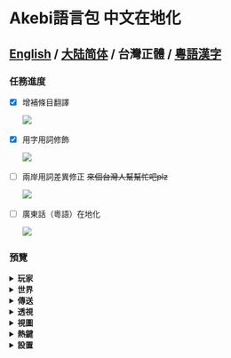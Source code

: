 # Akebi語言包 中文在地化

**[English](README.MD) / [大陆简体](README.ZH-CN.MD) / 台灣正體 / [粵語漢字](README.ZH-YUE.MD)**
---

### **任務進度**
- [x] 增補條目翻譯

  ![](https://progress-bar.dev/98/?width=140)
- [x] 用字用詞修飾

  ![](https://progress-bar.dev/90/?width=140)
- [ ] 兩岸用詞差異修正 ~~來個台灣人幫幫忙吧plz~~

  ![](https://progress-bar.dev/0/?width=140)
- [ ] 廣東話（粵語）在地化

  ![](https://progress-bar.dev/0/?width=140)
    
### 預覽

<details>
  <summary><b>玩家</b></summary>
  <img src="Images/Simplified%20Chinese/Player.png">
</details>

<details>
  <summary><b>世界</b></summary>
  <img src="Images/Simplified%20Chinese/World.png">
</details>

<details>
  <summary><b>傳送</b></summary>
  <img src="Images/Simplified%20Chinese/Teleport.png">
</details>

<details>
  <summary><b>透視</b></summary>
  <img src="Images/Simplified%20Chinese/ESP.png">
</details>

<details>
  <summary><b>視圖</b></summary>
  <img src="Images/Simplified%20Chinese/Visuals.png">
</details>

<details>
  <summary><b>熱鍵</b></summary>
  <img src="Images/Simplified%20Chinese/Hotkeys.png">
</details>

<details>
  <summary><b>設置</b></summary>
  <img src="Images/Simplified%20Chinese/Settings.png">
</details>
